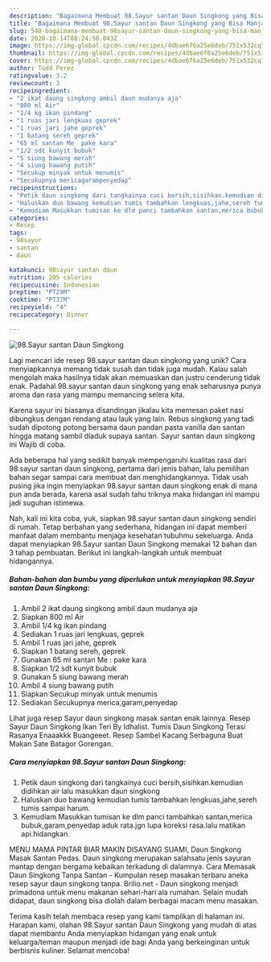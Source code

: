 ```yaml
---
description: "Bagaimana Membuat 98.Sayur santan Daun Singkong yang Bisa Manjain Lidah"
title: "Bagaimana Membuat 98.Sayur santan Daun Singkong yang Bisa Manjain Lidah"
slug: 540-bagaimana-membuat-98sayur-santan-daun-singkong-yang-bisa-manjain-lidah
date: 2020-10-14T08:24:50.043Z
image: https://img-global.cpcdn.com/recipes/4dbae6f6a25e6deb/751x532cq70/98sayur-santan-daun-singkong-foto-resep-utama.jpg
thumbnail: https://img-global.cpcdn.com/recipes/4dbae6f6a25e6deb/751x532cq70/98sayur-santan-daun-singkong-foto-resep-utama.jpg
cover: https://img-global.cpcdn.com/recipes/4dbae6f6a25e6deb/751x532cq70/98sayur-santan-daun-singkong-foto-resep-utama.jpg
author: Todd Perez
ratingvalue: 3.2
reviewcount: 3
recipeingredient:
- "2 ikat daung singkong ambil daun mudanya aja"
- "800 ml Air"
- "1/4 kg ikan pindang"
- "1 ruas jari lengkuas geprek"
- "1 ruas jari jahe geprek"
- "1 batang sereh geprek"
- "65 ml santan Me  pake kara"
- "1/2 sdt kunyit bubuk"
- "5 siung bawang merah"
- "4 siung bawang putih"
- "Secukup minyak untuk menumis"
- "Secukupnya mericagarampenyedap"
recipeinstructions:
- "Petik daun singkong dari tangkainya cuci bersih,sisihkan.kemudian didihkan air lalu masukkan daun singkong"
- "Haluskan duo bawang kemudian tumis tambahkan lengkuas,jahe,sereh tumis sampai harum."
- "Kemudiam Masukkan tumisan ke dlm panci tambahkan santan,merica bubuk,garam,penyedap aduk rata.jgn lupa koreksi rasa.lalu matikan api.hidangkan."
categories:
- Resep
tags:
- 98sayur
- santan
- daun

katakunci: 98sayur santan daun 
nutrition: 205 calories
recipecuisine: Indonesian
preptime: "PT29M"
cooktime: "PT37M"
recipeyield: "4"
recipecategory: Dinner

---
```



![98.Sayur santan Daun Singkong](https://img-global.cpcdn.com/recipes/4dbae6f6a25e6deb/751x532cq70/98sayur-santan-daun-singkong-foto-resep-utama.jpg)

Lagi mencari ide resep 98.sayur santan daun singkong yang unik? Cara menyiapkannya memang tidak susah dan tidak juga mudah. Kalau salah mengolah maka hasilnya tidak akan memuaskan dan justru cenderung tidak enak. Padahal 98.sayur santan daun singkong yang enak seharusnya punya aroma dan rasa yang mampu memancing selera kita.

Karena sayur ini biasanya disandingan jikalau kita memesan paket nasi dibungkus dengan rendang atau lauk yang lain. Rebus singkong yang tadi sudah dipotong potong bersama daun pandan pasta vanilla dan santan hingga matang sambil diaduk supaya santan. Sayur santan daun singkong ini Wajib di coba.

Ada beberapa hal yang sedikit banyak mempengaruhi kualitas rasa dari 98.sayur santan daun singkong, pertama dari jenis bahan, lalu pemilihan bahan segar sampai cara membuat dan menghidangkannya. Tidak usah pusing jika ingin menyiapkan 98.sayur santan daun singkong enak di mana pun anda berada, karena asal sudah tahu triknya maka hidangan ini mampu jadi suguhan istimewa.


Nah, kali ini kita coba, yuk, siapkan 98.sayur santan daun singkong sendiri di rumah. Tetap berbahan yang sederhana, hidangan ini dapat memberi manfaat dalam membantu menjaga kesehatan tubuhmu sekeluarga. Anda dapat menyiapkan 98.Sayur santan Daun Singkong memakai 12 bahan dan 3 tahap pembuatan. Berikut ini langkah-langkah untuk membuat hidangannya.

<!--inarticleads1-->

##### Bahan-bahan dan bumbu yang diperlukan untuk menyiapkan 98.Sayur santan Daun Singkong:

1. Ambil 2 ikat daung singkong ambil daun mudanya aja
1. Siapkan 800 ml Air
1. Ambil 1/4 kg ikan pindang
1. Sediakan 1 ruas jari lengkuas, geprek
1. Ambil 1 ruas jari jahe, geprek
1. Siapkan 1 batang sereh, geprek
1. Gunakan 65 ml santan Me : pake kara
1. Siapkan 1/2 sdt kunyit bubuk
1. Gunakan 5 siung bawang merah
1. Ambil 4 siung bawang putih
1. Siapkan Secukup minyak untuk menumis
1. Sediakan Secukupnya merica,garam,penyedap


Lihat juga resep Sayur daun singkong masak santan enak lainnya. Resep Sayur Daun Singkong Ikan Teri By Idhalist. Tumis Daun Singkong Terasi Rasanya Enaaakkk Buangeeet. Resep Sambel Kacang Serbaguna Buat Makan Sate Batagor Gorengan. 

<!--inarticleads2-->

##### Cara menyiapkan 98.Sayur santan Daun Singkong:

1. Petik daun singkong dari tangkainya cuci bersih,sisihkan.kemudian didihkan air lalu masukkan daun singkong
1. Haluskan duo bawang kemudian tumis tambahkan lengkuas,jahe,sereh tumis sampai harum.
1. Kemudiam Masukkan tumisan ke dlm panci tambahkan santan,merica bubuk,garam,penyedap aduk rata.jgn lupa koreksi rasa.lalu matikan api.hidangkan.


MENU MAMA PINTAR BIAR MAKIN DISAYANG SUAMI, Daun Singkong Masak Santan Pedas. Daun singkong merupakan salahsatu jenis sayuran mantap dengan bergama kebaikan terkadung di dalamnya. Cara Memasak Daun Singkong Tanpa Santan - Kumpulan resep masakan terbaru aneka resep sayur daun singkong tanpa. Brilio.net - Daun singkong menjadi primadona untuk menu makanan sehari-hari ala rumahan. Selain mudah didapat, daun singkong bisa diolah dalam berbagai macam menu masakan. 

Terima kasih telah membaca resep yang kami tampilkan di halaman ini. Harapan kami, olahan 98.Sayur santan Daun Singkong yang mudah di atas dapat membantu Anda menyiapkan hidangan yang enak untuk keluarga/teman maupun menjadi ide bagi Anda yang berkeinginan untuk berbisnis kuliner. Selamat mencoba!
